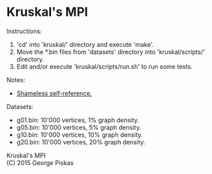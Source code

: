Kruskal's MPI
==========

Instructions:

1. 'cd' into 'kruskal/' directory and execute 'make'.
2. Move the *.bin files from 'datasets' directory into 'kruskal/scripts/' directory.
3. Edit and/or execute 'kruskal/scripts/run.sh' to run some tests.

Notes:
* [Shameless self-reference.](http://www.gpiskas.com/pdf/kruskal_mpi.pdf)

Datasets:
* g01.bin: 10'000 vertices, 1% graph density.
* g05.bin: 10'000 vertices, 5% graph density.
* g10.bin: 10'000 vertices, 10% graph density.
* g20.bin: 10'000 vertices, 20% graph density.


Kruskal's MPI <br> (C) 2015 George Piskas
